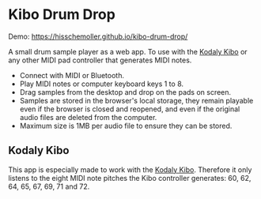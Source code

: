 # Kibo Drum Drop

Demo: https://hisschemoller.github.io/kibo-drum-drop/

A small drum sample player as a web app. To use with the [Kodaly Kibo](https://www.kodaly.app/) or any other MIDI pad controller that generates MIDI notes.

* Connect with MIDI or Bluetooth.
* Play MIDI notes or computer keyboard keys 1 to 8.
* Drag samples from the desktop and drop on the pads on screen.
* Samples are stored in the browser's local storage, they remain playable even if the browser is closed and reopened, and even if the original audio files are deleted from the computer.
* Maximum size is 1MB per audio file to ensure they can be stored.

## Kodaly Kibo

This app is especially made to work with the [Kodaly Kibo](https://www.kodaly.app/). Therefore it only listens to the eight MIDI note pitches the Kibo controller generates: 60, 62, 64, 65, 67, 69, 71 and 72.
